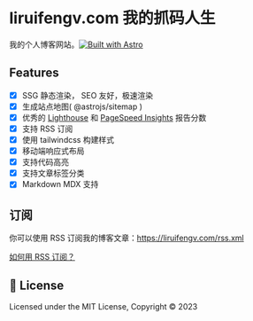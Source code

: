 # liruifengv.com 我的抓码人生

我的个人博客网站。[![Built with Astro](https://astro.badg.es/v1/built-with-astro/tiny.svg)](https://astro.build)

## Features

- [x] SSG 静态渲染， SEO 友好，极速渲染
- [x] 生成站点地图( @astrojs/sitemap )
- [x] 优秀的 [Lighthouse](https://web.dev/measure/) 和 [PageSpeed Insights](https://pagespeed.web.dev/) 报告分数
- [x] 支持 RSS 订阅
- [x] 使用 tailwindcss 构建样式
- [x] 移动端响应式布局
- [x] 支持代码高亮
- [x] 支持文章标签分类
- [x] Markdown MDX 支持

## 订阅

你可以使用 RSS 订阅我的博客文章：https://liruifengv.com/rss.xml

[如何用 RSS 订阅？](https://zhuanlan.zhihu.com/p/55026716)

## 📜 License

Licensed under the MIT License, Copyright © 2023
